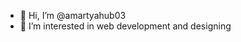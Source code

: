 - 👋 Hi, I’m @amartyahub03
- 👀 I’m interested in web development and designing


<!---
amartyahub03/amartyahub03 is a ✨ special ✨ repository because its `README.md` (this file) appears on your GitHub profile.
You can click the Preview link to take a look at your changes.
--->
